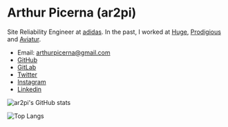 # Arthur Picerna (ar2pi)

Site Reliability Engineer at [adidas](https://www.adidas.com/). In the past, I worked at [Huge](https://www.hugeinc.com/), [Prodigious](https://www.prodigious.com/) and [Aviatur](https://www.aviatur.com/).

- Email: [arthurpicerna@gmail.com](mailto:arthurpicerna@gmail.com)
- [GitHub](https://github.com/ar2pi)
- [GitLab](https://gitlab.com/ar2pi)
- [Twitter](https://twitter.com/ar2pi) 
- [Instagram](https://www.instagram.com/ar2pi/) 
- [Linkedin](https://www.linkedin.com/in/arthurpicerna/) 

![ar2pi's GitHub stats](https://github-readme-stats.vercel.app/api?username=ar2pi&show_icons=true&theme=radical)

![Top Langs](https://github-readme-stats.vercel.app/api/top-langs/?username=ar2pi&layout=compact)
